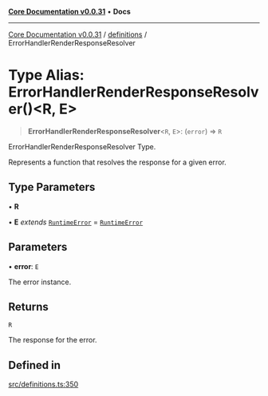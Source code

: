[**Core Documentation v0.0.31**](../../README.md) • **Docs**

***

[Core Documentation v0.0.31](../../modules.md) / [definitions](../README.md) / ErrorHandlerRenderResponseResolver

# Type Alias: ErrorHandlerRenderResponseResolver()\<R, E\>

> **ErrorHandlerRenderResponseResolver**\<`R`, `E`\>: (`error`) => `R`

ErrorHandlerRenderResponseResolver Type.

Represents a function that resolves the response for a given error.

## Type Parameters

• **R**

• **E** *extends* [`RuntimeError`](../../errors/RuntimeError/classes/RuntimeError.md) = [`RuntimeError`](../../errors/RuntimeError/classes/RuntimeError.md)

## Parameters

• **error**: `E`

The error instance.

## Returns

`R`

The response for the error.

## Defined in

[src/definitions.ts:350](https://github.com/stonemjs/core/blob/a25677efd9a5f5a45cc90fda3ed3e87df97e6124/src/definitions.ts#L350)
